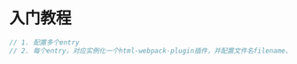 # 入门教程

```js
// 1. 配置多个entry
// 2. 每个entry，对应实例化一个html-webpack-plugin插件，并配置文件名filename、引入的chunks
```
